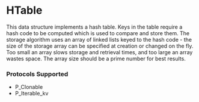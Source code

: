 # HTable

This data structure implements a hash table. Keys in the table require a hash code to be computed which is used to compare and store them. The storage algorithm uses an array of linked lists keyed to the hash code - the size of the storage array can be specified at creation or changed on the fly. Too small an array slows storage and retrieval times, and too large an array wastes space. The array size should be a prime number for best results.

### Protocols Supported

- P_Clonable
- P_Iterable_kv

